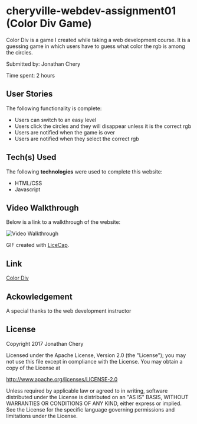 # cheryville-webdev-assignment01 (Color Div Game)

Color Div is a game I created while taking a web development course. It is a guessing game in which users
have to guess what color the rgb is among the circles.

Submitted by: Jonathan Chery

Time spent: 2 hours

## User Stories

The following functionality is complete:

* Users can switch to an easy level
* Users click the circles and they will disappear unless it is the correct rgb
* Users are notified when the game is over
* Users are notified when they select the correct rgb

## Tech(s) Used

The following **technologies** were used to complete this website:

* HTML/CSS
* Javascript

## Video Walkthrough 

Below is a link to a walkthrough of the website:

<img src= 'https://i.imgur.com/6Zt77TN.gif' title='Video Walkthrough' alt='Video Walkthrough' />

GIF created with [LiceCap](http://www.cockos.com/licecap/).

## Link 

<a href= 'http://cheryville.com/webdev2/week06/assignment/assignment.html'>Color Div</a>


## Ackowledgement

A special thanks to the web development instructor
    
## License

Copyright 2017 Jonathan Chery

Licensed under the Apache License, Version 2.0 (the "License");
you may not use this file except in compliance with the License.
You may obtain a copy of the License at

http://www.apache.org/licenses/LICENSE-2.0

Unless required by applicable law or agreed to in writing, software
distributed under the License is distributed on an "AS IS" BASIS,
WITHOUT WARRANTIES OR CONDITIONS OF ANY KIND, either express or implied.
See the License for the specific language governing permissions and
limitations under the License.
